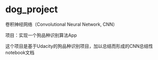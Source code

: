 # dog_project

卷积神经网络（Convolutional Neural Network, CNN）

项目：实现一个狗品种识别算法App

这个项目是基于Udacity的狗品种识别项目，加以总结而形成的CNN总结性notebook文档

